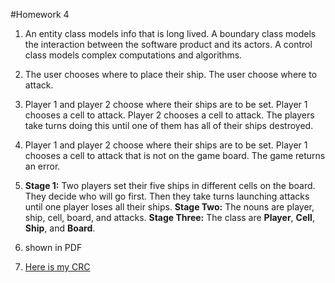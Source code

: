 
#Homework 4 

1. An entity class models info that is long lived. A    boundary class models the interaction between the software product and its actors. A control class models complex computations and algorithms.

2. The user chooses where to place their ship. The user choose where to attack.

3. Player 1 and player 2 choose where their ships are to be set. Player 1 chooses a cell to attack. Player 2 chooses a cell to attack. The players take turns doing this until one of them has all of their ships destroyed.

4. Player 1 and player 2 choose where their ships are to be set. Player 1 chooses a cell to attack that is not on the game board. The game returns an error.
 
5. **Stage 1:** Two players set their five ships in different cells on the board. They decide who will go first. Then they take turns launching attacks until one player loses all their ships.
**Stage Two:** The nouns are player, ship, cell, board, and attacks. 
**Stage Three:** The class are **Player**, **Cell**, **Ship**, and **Board**.

6. shown in PDF

7. [Here is my CRC](https://echeung.me/crcmaker/?share=W3sibmFtZSI6IlBsYXllciIsInN1cGVyY2xhc3NlcyI6Im5vbmUiLCJzdWJjbGFzc2VzIjoibm9uZSIsInR5cGUiOjEsInJlc3BvbnNpYmlsaXRpZXMiOlsicGxhY2Ugc2hpcHMiLCJjaG9vc2UgY2VsbCB0byBhdHRhY2siXSwiY29sbGFib3JhdG9ycyI6WyJTaGlwIiwiQ2VsbCIsIkJvYXJkIl19XQ==)   